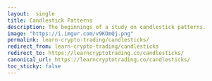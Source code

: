 ```yaml
---
layout:  single
title: Candlestick Patterns
description: The beginnings of a study on candlestick patterns.
image: "https://i.imgur.com/v9KOmQj.png"
permalink: learn-crypto-trading/candlesticks/
redirect_from: learn-crypto-trading/candlesticks
redirect_to: https://learncryptotrading.co/candlesticks/
canonical_url: https://learncryptotrading.co/candlesticks/
toc_sticky: false
---
```

